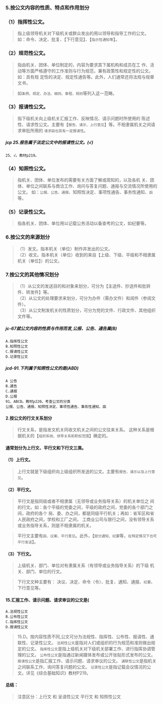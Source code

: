 ### 5.按公文内容的性质、特点和作用划分
### （1）指挥性公文。
>   指上级领导机关对下级机关或群众发出的用以领导和指导工作的公文。
    如：命令、决定、批复、【下行意见】、【`指示性通知等`】。
    
### （2）规范性公文。
>   指由机关、团体、单位制定的，内容为要求其下属机构和成员在工
    作、活动等方面严格遵守的工作准则与行为规范，兼有政策性和规定性的公文。如：具有规
    定性的决定、规定性通告等。此外，人们通常还将法规与规章文书，
    
>   如`条例、规定、办法、细则、章程、规则`等列入这一范畴。
    
### （3）报请性公文。
>   指下级机关向上级机关汇报工作、反映情况、请示问题时所使用的
    陈述性、请求性公文。主要有【`报告、请示、上行意见`】等。不相隶属机关之间请求审批所用的
    `请求函也具有一定报请性`。

##### jcp 25.报告属于法定公文中的报请性公文。(√)
    25、√。教材p219。        
    
### （4）知照性公文。
>   指机关、团体、单位发布的需要有关方面了解或周知的，以及各机
    关、团体、单位之间联系与商洽工作、询问与答复问题、通报与交流情况所使用的公文。
    如：`公报、公告、通报`、知照性决定、事项性通告、事务性通知、`函`等。
    
### （5）记录性公文。
>   指各机关、团体、单位用以记载公务活动以备查考的公文，如纪要等。
    
### 6.按公文的来源划分
>   （1）发文。指本机关（单位）制作并发出的公文。    
    （2）收文。指本机关（单位）收到的来自【上级、下级、平级和不相隶属机关（单位】）的公文。
    
### 7.按公文的其他情况划分
>   （1）从公文的发送目的和对象来划分，可分为【主送件、抄送件和批转件、转发件】等。   
    （2）从公文的处理要求来划分，可分为办件（需办文件）和阅件（参阅文件）。   
    （3）从公文制发机关的性质划分，可分为党的文件、行政文件、其他组织文件等。   


##### jc-67就公文内容的性质与作用而言,公报、公告、通告属(B)
    A.指挥性公文
    B.知照性公文
    C.报请性公文
    D.记录性公文


##### jcd-91.下列属于知照性公文的是(ABD)
    A 公告
    B.通告
    C.通报
    D.公报    
    91、ABCD。教材p220。考查公文的分类
    公报、公告、通报、知照性决定、事项性通告、事务性通知、函

#### 2.按公文的行文关系划分
>   行文关系，是指发文机关同收文机关之间的公文往来关系。
    这种关系是根据机关的【`组织系统、领导关系和职权范围`】确定的。

#### 通常划分为上行文、平行文和下行文三类。
#### （1）上行文。
>   上行文就是下级组织向上级组织所发送的公文。主要有`报告、请示以及上行意见`。

#### （2）平行文。
>   平行文是指同级或者不相隶属（无领导或业务指导关系）的机关单位之
    间的行文。如：各个平级的党委之间，平级的政府之间，党委的各个部门之间，政府的各个
    局、委、办之间，都是同级平行机关；再如：省军区和省人民政府之间，学校和工厂之间，
    工商业公司与银行之间，没有领导关系或业务指导关系，则是不相隶属的机关。
    
>   平行文主要有`函、议案、平行意见`。此外，【`部分通知、纪要`等，`在特定情况下也可平行发送`】。
    
#### （3）下行文。
>   上级机关、部门、单位对有隶属关系（有领导或业务指导关系）的下级
    机关、部门、单位的行文。
    
>   下行文文种主要有：
    决议、决定、命令（令）、批复、通知、通报、`纪要`、下行意见等。

#### 15.汇报工作、请示问题、请求审议的公文是(
    A.法规性公文
    B.公布性公文
    C.指挥性公文
    D.报请性公文
>   15.D。按内容性质不同,公文可分为法规性、指挥性、公布性、报请性、通联性、记录性公文。
    `法规性公文`是指对人们或组织的行为规范和准则做出规定的公文。
    `指挥性公文`是指上级机关对下级机关部署工作、进行指挥协调管理的公文。
    `公布性公文`是指通过新闻媒体发布或公开张贴形式发布的公文。
    `报请性公文`是指汇报工作、请示问题、请求审议的公文。
    `通联性公文`是指机关之间联系工作、询问答复问题的公文。
    `记录性公文`是指记载会议情况的公文。详见《综合基础知识》教材P219。

#### 总结：
>   注意区分：上行文 和 呈请性公文
             平行文 和 知照性公文    























    
